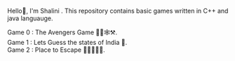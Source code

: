 Hello👋, I'm Shalini . This repository contains basic games written in C++ and java languauge.<br>

Game 0 : The Avengers Game 🦹‍♂️🕸️⚒️.<br>
Game 1 : Lets Guess the states of India 🤔.<br>
Game 2 : Place to Escape 🏃‍➡️🏃‍♀️‍➡️.<br>
